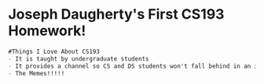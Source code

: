 # Joseph Daugherty's First CS193 Homework!

```markdown
#Things I Love About CS193
- It is taught by undergraduate students
- It provides a channel so CS and DS students won't fall behind in an intense curriculum
- The Memes!!!!!
```
